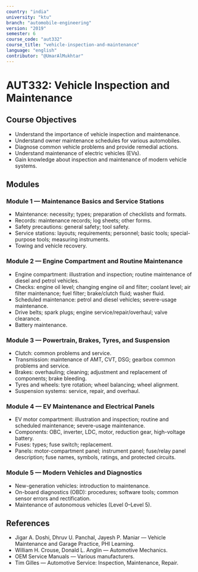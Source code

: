 ```yaml
---
country: "india"
university: "ktu"
branch: "automobile-engineering"
version: "2019"
semester: 6
course_code: "aut332"
course_title: "vehicle-inspection-and-maintenance"
language: "english"
contributor: "@UmarAlMukhtar"
---
```


# AUT332: Vehicle Inspection and Maintenance

## Course Objectives

- Understand the importance of vehicle inspection and maintenance.
- Understand owner maintenance schedules for various automobiles.
- Diagnose common vehicle problems and provide remedial actions.
- Understand maintenance of electric vehicles (EVs).
- Gain knowledge about inspection and maintenance of modern vehicle systems.

## Modules

### Module 1 — Maintenance Basics and Service Stations

- Maintenance: necessity; types; preparation of checklists and formats.
- Records: maintenance records; log sheets; other forms.
- Safety precautions: general safety; tool safety.
- Service stations: layouts; requirements; personnel; basic tools; special-purpose tools; measuring instruments.
- Towing and vehicle recovery.

### Module 2 — Engine Compartment and Routine Maintenance

- Engine compartment: illustration and inspection; routine maintenance of diesel and petrol vehicles.
- Checks: engine oil level; changing engine oil and filter; coolant level; air filter maintenance; fuel filter; brake/clutch fluid; washer fluid.
- Scheduled maintenance: petrol and diesel vehicles; severe-usage maintenance.
- Drive belts; spark plugs; engine service/repair/overhaul; valve clearance.
- Battery maintenance.

### Module 3 — Powertrain, Brakes, Tyres, and Suspension

- Clutch: common problems and service.
- Transmission: maintenance of AMT, CVT, DSG; gearbox common problems and service.
- Brakes: overhauling; cleaning; adjustment and replacement of components; brake bleeding.
- Tyres and wheels: tyre rotation; wheel balancing; wheel alignment.
- Suspension systems: service, repair, and overhaul.

### Module 4 — EV Maintenance and Electrical Panels

- EV motor compartment: illustration and inspection; routine and scheduled maintenance; severe-usage maintenance.
- Components: OBC, inverter, LDC, motor, reduction gear, high-voltage battery.
- Fuses: types; fuse switch; replacement.
- Panels: motor-compartment panel; instrument panel; fuse/relay panel description; fuse names, symbols, ratings, and protected circuits.

### Module 5 — Modern Vehicles and Diagnostics

- New-generation vehicles: introduction to maintenance.
- On-board diagnostics (OBD): procedures; software tools; common sensor errors and rectification.
- Maintenance of autonomous vehicles (Level 0–Level 5).

## References

- Jigar A. Doshi, Dhruv U. Panchal, Jayesh P. Maniar — Vehicle Maintenance and Garage Practice, PHI Learning.
- William H. Crouse, Donald L. Anglin — Automotive Mechanics.
- OEM Service Manuals — Various manufacturers.
- Tim Gilles — Automotive Service: Inspection, Maintenance, Repair.
